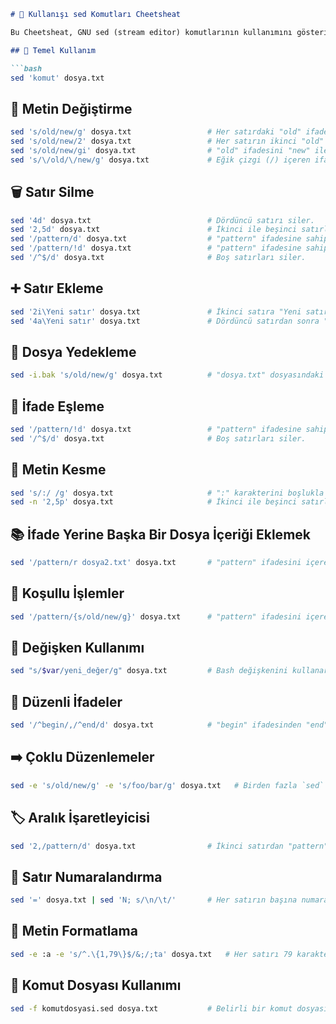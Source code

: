```markdown
# 🚀 Kullanışı sed Komutları Cheetsheat

Bu Cheetsheat, GNU sed (stream editor) komutlarının kullanımını gösterir.

## 📝 Temel Kullanım

```bash
sed 'komut' dosya.txt
```

## 🔄 Metin Değiştirme

```bash
sed 's/old/new/g' dosya.txt                 # Her satırdaki "old" ifadesini "new" ile değiştirir.
sed 's/old/new/2' dosya.txt                 # Her satırın ikinci "old" ifadesini "new" ile değiştirir.
sed 's/old/new/gi' dosya.txt                # "old" ifadesini "new" ile değiştirirken büyük/küçük harf duyarlılığını göz ardı eder.
sed 's/\/old/\/new/g' dosya.txt             # Eğik çizgi (/) içeren ifadeleri değiştirir.
```

## 🗑️ Satır Silme

```bash
sed '4d' dosya.txt                          # Dördüncü satırı siler.
sed '2,5d' dosya.txt                        # İkinci ile beşinci satırlar arasındaki satırları siler.
sed '/pattern/d' dosya.txt                  # "pattern" ifadesine sahip satırları siler.
sed '/pattern/!d' dosya.txt                 # "pattern" ifadesine sahip olmayan satırları siler.
sed '/^$/d' dosya.txt                       # Boş satırları siler.
```

## ➕ Satır Ekleme

```bash
sed '2i\Yeni satır' dosya.txt               # İkinci satıra "Yeni satır" ekler.
sed '4a\Yeni satır' dosya.txt               # Dördüncü satırdan sonra "Yeni satır" ekler.
```

## 🔄 Dosya Yedekleme

```bash
sed -i.bak 's/old/new/g' dosya.txt          # "dosya.txt" dosyasındaki "old" ifadelerini "new" ile değiştirirken "dosya.txt.bak" adında yedek dosyası oluşturur.
```

## 🔎 İfade Eşleme

```bash
sed '/pattern/!d' dosya.txt                 # "pattern" ifadesine sahip olmayan satırları siler.
sed '/^$/d' dosya.txt                       # Boş satırları siler.
```

## 📄 Metin Kesme

```bash
sed 's/:/ /g' dosya.txt                     # ":" karakterini boşlukla değiştirir.
sed -n '2,5p' dosya.txt                     # İkinci ile beşinci satırları yazdırır.
```

## 📚 İfade Yerine Başka Bir Dosya İçeriği Eklemek

```bash
sed '/pattern/r dosya2.txt' dosya.txt       # "pattern" ifadesini içeren her satıra, "dosya2.txt" dosyasının içeriğini ekler.
```

## 🌈 Koşullu İşlemler

```bash
sed '/pattern/{s/old/new/g}' dosya.txt      # "pattern" ifadesini içeren satırlarda "old" ifadelerini "new" ile değiştirir.
```

## 🔄 Değişken Kullanımı

```bash
sed "s/$var/yeni_değer/g" dosya.txt         # Bash değişkenini kullanarak metni değiştirir. (var değişkeni önceden tanımlanmalıdır)
```

## 🎯 Düzenli İfadeler

```bash
sed '/^begin/,/^end/d' dosya.txt            # "begin" ifadesinden "end" ifadesine kadar olan satırları siler.
```

## ➡️ Çoklu Düzenlemeler

```bash
sed -e 's/old/new/g' -e 's/foo/bar/g' dosya.txt   # Birden fazla `sed` komutunu aynı satırda çalıştırır.
```

## 🏷️ Aralık İşaretleyicisi

```bash
sed '2,/pattern/d' dosya.txt                # İkinci satırdan "pattern" ifadesine kadar olan satırları siler.
```

## 🔢 Satır Numaralandırma

```bash
sed '=' dosya.txt | sed 'N; s/\n/\t/'       # Her satırın başına numara ekler.
```

## 📝 Metin Formatlama

```bash
sed -e :a -e 's/^.\{1,79\}$/&;/;ta' dosya.txt   # Her satırı 79 karaktere kadar kırpıp sonuna noktalı virgül ekler.
```

## 💾 Komut Dosyası Kullanımı

```bash
sed -f komutdosyasi.sed dosya.txt           # Belirli bir komut dosyasını kullanarak `sed` işlemlerini uygular.
```
```
